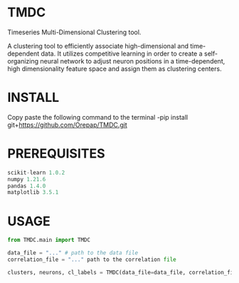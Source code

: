 # TMDC
Timeseries Multi-Dimensional Clustering tool.

A clustering tool to efficiently associate high-dimensional and time-dependent data. It utilizes competitive learning in order to create a self-organizing neural network to adjust neuron positions in a time-dependent, high dimensionality feature space and assign them as clustering centers.


# INSTALL
Copy paste the following command to the terminal
-pip install git+https://github.com/Orepap/TMDC.git

# PREREQUISITES
```python
scikit-learn 1.0.2
numpy 1.21.6
pandas 1.4.0
matplotlib 3.5.1
```

# USAGE
```python
from TMDC.main import TMDC

data_file = "..." # path to the data file
correlation_file = "..." path to the correlation file

clusters, neurons, cl_labels = TMDC(data_file=data_file, correlation_file=correlation_file, n_neurons=-1)
```
